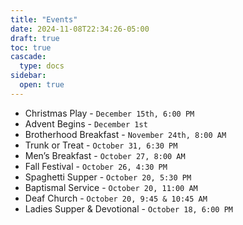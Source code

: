 ```yaml
---
title: "Events"
date: 2024-11-08T22:34:26-05:00
draft: true
toc: true
cascade:
  type: docs
sidebar:
  open: true
---
```


- Christmas Play - `December 15th, 6:00 PM`
- Advent Begins - `December 1st`
- Brotherhood Breakfast - `November 24th, 8:00 AM`
- Trunk or Treat - `October 31, 6:30 PM`
- Men’s Breakfast - `October 27, 8:00 AM`
- Fall Festival - `October 26, 4:30 PM`
- Spaghetti Supper - `October 20, 5:30 PM`
- Baptismal Service - `October 20, 11:00 AM`
- Deaf Church - `October 20, 9:45 & 10:45 AM`
- Ladies Supper & Devotional - `October 18, 6:00 PM`
